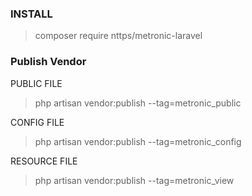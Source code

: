 ### INSTALL

> composer require nttps/metronic-laravel


### Publish Vendor

PUBLIC FILE
  > php artisan vendor:publish --tag=metronic_public
  
CONFIG FILE
  > php artisan vendor:publish --tag=metronic_config

RESOURCE FILE
  > php artisan vendor:publish --tag=metronic_view

